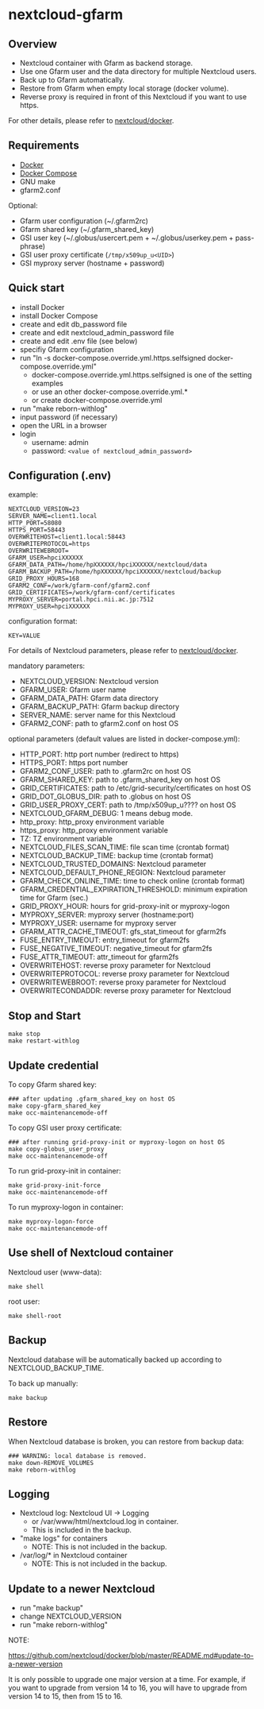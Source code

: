 # nextcloud-gfarm

## Overview

- Nextcloud container with Gfarm as backend storage.
- Use one Gfarm user and the data directory for multiple Nextcloud users.
- Back up to Gfarm automatically.
- Restore from Gfarm when empty local storage (docker volume).
- Reverse proxy is required in front of this Nextcloud if you want to use https.

For other details, please refer to
[nextcloud/docker](https://hub.docker.com/_/nextcloud/).

## Requirements

- [Docker](https://docs.docker.com/engine/install/)
- [Docker Compose](https://docs.docker.com/compose/)
- GNU make
- gfarm2.conf

Optional:

- Gfarm user configuration (~/.gfarm2rc)
- Gfarm shared key (~/.gfarm_shared_key)
- GSI user key (~/.globus/usercert.pem + ~/.globus/userkey.pem + pass-phrase)
- GSI user proxy certificate (`/tmp/x509up_u<UID>`)
- GSI myproxy server (hostname + password)

## Quick start

- install Docker
- install Docker Compose
- create and edit db_password file
- create and edit nextcloud_admin_password file
- create and edit .env file (see below)
- specifiy Gfarm configuration
- run "ln -s docker-compose.override.yml.https.selfsigned docker-compose.override.yml"
    - docker-compose.override.yml.https.selfsigned is one of the setting examples
    - or use an other docker-compose.override.yml.*
    - or create docker-compose.override.yml
- run "make reborn-withlog"
- input password (if necessary)
- open the URL in a browser
- login
    - username: admin
    - password: `<value of nextcloud_admin_password>`

## Configuration (.env)

example:

```
NEXTCLOUD_VERSION=23
SERVER_NAME=client1.local
HTTP_PORT=58080
HTTPS_PORT=58443
OVERWRITEHOST=client1.local:58443
OVERWRITEPROTOCOL=https
OVERWRITEWEBROOT=
GFARM_USER=hpciXXXXXX
GFARM_DATA_PATH=/home/hpXXXXXX/hpciXXXXXX/nextcloud/data
GFARM_BACKUP_PATH=/home/hpXXXXXX/hpciXXXXXX/nextcloud/backup
GRID_PROXY_HOURS=168
GFARM2_CONF=/work/gfarm-conf/gfarm2.conf
GRID_CERTIFICATES=/work/gfarm-conf/certificates
MYPROXY_SERVER=portal.hpci.nii.ac.jp:7512
MYPROXY_USER=hpciXXXXXX
```

configuration format:

```
KEY=VALUE
```

For details of Nextcloud parameters, please refer to
[nextcloud/docker](https://hub.docker.com/_/nextcloud/).

mandatory parameters:

- NEXTCLOUD_VERSION: Nextcloud version
- GFARM_USER: Gfarm user name
- GFARM_DATA_PATH: Gfarm data directory
- GFARM_BACKUP_PATH: Gfarm backup directory
- SERVER_NAME: server name for this Nextcloud
- GFARM2_CONF: path to gfarm2.conf on host OS

optional parameters (default values are listed in docker-compose.yml):

- HTTP_PORT: http port number (redirect to https)
- HTTPS_PORT: https port number
- GFARM2_CONF_USER: path to .gfarm2rc on host OS
- GFARM_SHARED_KEY: path to .gfarm_shared_key on host OS
- GRID_CERTIFICATES: path to /etc/grid-security/certificates on host OS
- GRID_DOT_GLOBUS_DIR: path to .globus on host OS
- GRID_USER_PROXY_CERT: path to /tmp/x509up_u???? on host OS
- NEXTCLOUD_GFARM_DEBUG: 1 means debug mode.
- http_proxy: http_proxy environment variable
- https_proxy: http_proxy environment variable
- TZ: TZ environment variable
- NEXTCLOUD_FILES_SCAN_TIME: file scan time (crontab format)
- NEXTCLOUD_BACKUP_TIME: backup time (crontab format)
- NEXTCLOUD_TRUSTED_DOMAINS: Nextcloud parameter
- NEXTCLOUD_DEFAULT_PHONE_REGION: Nextcloud parameter
- GFARM_CHECK_ONLINE_TIME: time to check online (crontab format)
- GFARM_CREDENTIAL_EXPIRATION_THRESHOLD: minimum expiration time for Gfarm (sec.)
- GRID_PROXY_HOUR: hours for grid-proxy-init or myproxy-logon
- MYPROXY_SERVER: myproxy server (hostname:port)
- MYPROXY_USER: username for myproxy server
- GFARM_ATTR_CACHE_TIMEOUT: gfs_stat_timeout for gfarm2fs
- FUSE_ENTRY_TIMEOUT: entry_timeout for gfarm2fs
- FUSE_NEGATIVE_TIMEOUT: negative_timeout for gfarm2fs
- FUSE_ATTR_TIMEOUT: attr_timeout for gfarm2fs
- OVERWRITEHOST: reverse proxy parameter for Nextcloud
- OVERWRITEPROTOCOL: reverse proxy parameter for Nextcloud
- OVERWRITEWEBROOT: reverse proxy parameter for Nextcloud
- OVERWRITECONDADDR: reverse proxy parameter for Nextcloud

## Stop and Start

```
make stop
make restart-withlog
```

## Update credential

To copy Gfarm shared key:

```
### after updating .gfarm_shared_key on host OS
make copy-gfarm_shared_key
make occ-maintenancemode-off
```

To copy GSI user proxy certificate:

```
### after running grid-proxy-init or myproxy-logon on host OS
make copy-globus_user_proxy
make occ-maintenancemode-off
```

To run grid-proxy-init in container:

```
make grid-proxy-init-force
make occ-maintenancemode-off
```

To run myproxy-logon in container:

```
make myproxy-logon-force
make occ-maintenancemode-off
```

## Use shell of Nextcloud container

Nextcloud user (www-data):

```
make shell
```

root user:

```
make shell-root
```

## Backup

Nextcloud database will be automatically backed up according to
NEXTCLOUD_BACKUP_TIME.

To back up manually:

```
make backup
```

## Restore

When Nextcloud database is broken, you can restore from backup data:

```
### WARNING: local database is removed.
make down-REMOVE_VOLUMES
make reborn-withlog
```

## Logging

- Nextcloud log: Nextcloud UI -> Logging
    - or /var/www/html/nextcloud.log in container.
    - This is included in the backup.
- "make logs" for containers
    - NOTE: This is not included in the backup.
- /var/log/* in Nextcloud container
    - NOTE: This is not included in the backup.

## Update to a newer Nextcloud

- run "make backup"
- change NEXTCLOUD_VERSION
- run "make reborn-withlog"

NOTE:

https://github.com/nextcloud/docker/blob/master/README.md#update-to-a-newer-version

It is only possible to upgrade one major version at a time.
For example, if you want to upgrade from version 14 to 16, you will
have to upgrade from version 14 to 15, then from 15 to 16.
